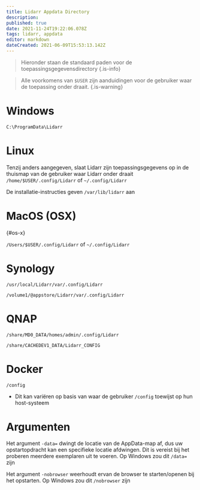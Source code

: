 ```yaml
---
title: Lidarr Appdata Directory
description: 
published: true
date: 2021-11-24T19:22:06.078Z
tags: lidarr, appdata
editor: markdown
dateCreated: 2021-06-09T15:53:13.142Z
---
```


> Hieronder staan de standaard paden voor de toepassingsgegevensdirectory {.is-info}

> Alle voorkomens van `$USER` zijn aanduidingen voor de gebruiker waar de toepassing onder draait. {.is-warning}

# Windows

`C:\ProgramData\Lidarr`

# Linux

Tenzij anders aangegeven, slaat Lidarr zijn toepassingsgegevens op in de thuismap van de gebruiker waar Lidarr onder draait `/home/$USER/.config/Lidarr` of `~/.config/Lidarr`

De installatie-instructies geven `/var/lib/lidarr` aan

# MacOS (OSX)

{#os-x}

`/Users/$USER/.config/Lidarr` of `~/.config/Lidarr`

# Synology

`/usr/local/Lidarr/var/.config/Lidarr`

`/volume1/@appstore/Lidarr/var/.config/Lidarr`

# QNAP

`/share/MD0_DATA/homes/admin/.config/Lidarr`

`/share/CACHEDEV1_DATA/Lidarr_CONFIG`

# Docker

`/config`

- Dit kan variëren op basis van waar de gebruiker `/config` toewijst op hun host-systeem

# Argumenten

Het argument `-data=` dwingt de locatie van de AppData-map af, dus uw opstartopdracht kan een specifieke locatie afdwingen. Dit is vereist bij het proberen meerdere exemplaren uit te voeren. Op Windows zou dit `/data=` zijn

Het argument `-nobrowser` weerhoudt ervan de browser te starten/openen bij het opstarten. Op Windows zou dit `/nobrowser` zijn